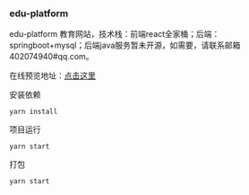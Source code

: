 ### edu-platform

edu-platform 教育网站，技术栈：前端react全家桶；后端：springboot+mysql；后端java服务暂未开源，如需要，请联系邮箱402074940#qq.com。

在线预览地址：[点击这里](http://119.29.165.98/edu-platform/)

安装依赖
```
yarn install
```
项目运行
```
yarn start
```
打包
```
yarn start
```
